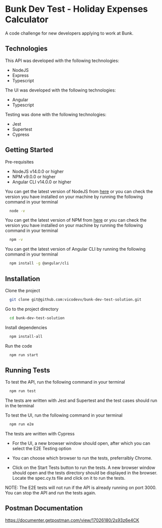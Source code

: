 # Bunk Dev Test - Holiday Expenses Calculator

A code challenge for new developers applying to work at Bunk.

## Technologies

This API was developed with the following technologies:

- NodeJS
- Express
- Typescript

The UI was developed with the following technologies:

- Angular
- Typescript

Testing was done with the following technologies:

- Jest
- Supertest
- Cypress

## Getting Started

Pre-requisites

- NodeJS v14.0.0 or higher
- NPM v9.0.0 or higher
- Angular CLI v14.0.0 or higher

You can get the latest version of NodeJS from [here](https://nodejs.org/en/download/) or you can check the version you have installed on your machine by running the following command in your terminal

```bash
  node -v
```

You can get the latest version of NPM from [here](https://www.npmjs.com/get-npm) or you can check the version you have installed on your machine by running the following command in your terminal

```bash
  npm -v
```

You can get the latest version of Angular CLI by running the following command in your terminal

```bash
  npm install -g @angular/cli
```

## Installation

Clone the project

```bash
  git clone git@github.com:vicodevv/bunk-dev-test-solution.git
```

Go to the project directory

```bash
  cd bunk-dev-test-solution
```

Install dependencies

```bash
  npm install-all
```

Run the code

```bash
  npm run start
```

## Running Tests

To test the API, run the following command in your terminal

```bash
  npm run test
```

The tests are written with Jest and Supertest and the test cases should run in the terminal

To test the UI, run the following command in your terminal

```bash
  npm run e2e
```

The tests are written with Cypress

- For the UI, a new browser window should open, after which you can select the E2E Testing option

- You can choose which browser to run the tests, preferralbly Chrome.

- Click on the Start Tests button to run the tests. A new browser window should open and the tests directory should be displayed in the browser. Locate the spec.cy.ts file and click on it to run the tests.

NOTE: The E2E tests will not run if the API is already running on port 3000. You can stop the API and run the tests again.

## Postman Documentation

https://documenter.getpostman.com/view/17026180/2s93z6e4CK
